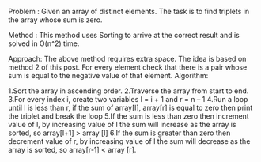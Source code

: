 Problem : Given an array of distinct elements. The task is to find triplets in the array whose sum is zero.

Method : This method uses Sorting to arrive at the correct result and is solved in O(n^2) time.

Approach: The above method requires extra space. The idea is based on method 2 of this post. For every element check that there is a pair whose sum is equal to the negative value of that element. Algorithm:

1.Sort the array in ascending order.
2.Traverse the array from start to end.
3.For every index i, create two variables l = i + 1 and r = n – 1
4.Run a loop until l is less than r, if the sum of array[l], array[r] is equal to zero then print the triplet and break the loop
5.If the sum is less than zero then increment value of l, by increasing value of l the sum will increase as the array is sorted, so array[l+1] > array [l]
6.If the sum is greater than zero then decrement value of r, by increasing value of l the sum will decrease as the array is sorted, so array[r-1] < array [r].
